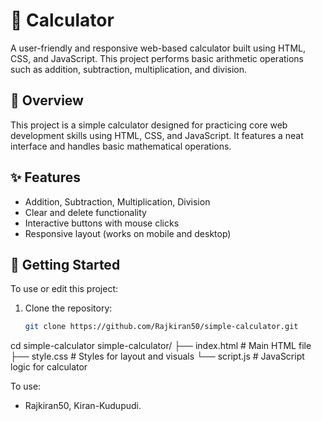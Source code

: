 # 🧮 Calculator

A user-friendly and responsive web-based calculator built using HTML, CSS, and JavaScript. This project performs basic arithmetic operations such as addition, subtraction, multiplication, and division.

## 📌 Overview

This project is a simple calculator designed for practicing core web development skills using HTML, CSS, and JavaScript. It features a neat interface and handles basic mathematical operations.

## ✨ Features

- Addition, Subtraction, Multiplication, Division
- Clear and delete functionality
- Interactive buttons with mouse clicks
- Responsive layout (works on mobile and desktop)

## 🚀 Getting Started

To use or edit this project:

1. Clone the repository:
   ```bash
   git clone https://github.com/Rajkiran50/simple-calculator.git
cd simple-calculator
simple-calculator/
├── index.html      # Main HTML file
├── style.css       # Styles for layout and visuals
└── script.js       # JavaScript logic for calculator

To use:

- Rajkiran50, Kiran-Kudupudi.

  
